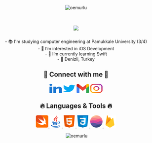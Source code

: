 <p align="center"> <img src="https://komarev.com/ghpvc/?username=oemurlu&label=Profile%20views&color=2F93FF&style=flat" alt="oemurlu" /> </p>

<h1 align="center">
  <a href="https://git.io/typing-svg">
    <img src="https://readme-typing-svg.herokuapp.com/?lines=Hello,+There!+👋;I'm+Osman+Emre+OMURLU+🙋‍♂+;&center=true&size=28&duration=3600&pause=500&color=2F93FF">
  </a>
</h1>

<p align="center">
  - 📚 I'm studying computer engineering at Pamukkale University (3/4)
  <br>
  - 👀 I’m interested in iOS Development
    <br>
  - 🌱 I’m currently learning Swift
    <br>
  - 📍 Denizli, Turkey
</p>

<h2 align="center">🔗 Connect with me 🔗</h2>
<p align="center">
<a href="https://linkedin.com/in/oemurlu" target="blank"><img align="center" src="images/linked-in-alt.svg" alt="oemurlu" height="30" width="40" /></a>
<a href="https://twitter.com/oemurlu" target="blank"><img align="center" src="images/twitter.svg" alt="oemurlu" height="30" width="40" /></a>
<a href="mailto: oemurlu@gmail.com" target="blank>oemurlu@gmail.com"><img align="center" src="images/gmail.svg" alt="oe.omurlu" height="30" width="40" /></a>
<a href="https://instagram.com/oe.omurlu" target="blank"><img align="center" src="images/instagram.svg" alt="oe.omurlu" height="30" width="40" /></a>
</p>

<h2 align="center">🔥 Languages & Tools 🔥</h2>
<p align="center">
<a href="https://developer.apple.com/swift/" target="_blank" rel="noreferrer"> <img src="images/swift.svg" alt="swift" width="40" height="40"/> </a> 
<a href="https://www.java.com" target="_blank" rel="noreferrer"> <img src="images/java.svg" alt="java" width="40" height="40"/> </a> 
<a href="https://www.w3.org/html/" target="_blank" rel="noreferrer"> <img src="images/html.svg" alt="html5" width="40" height="40"/> </a> 
<a href="https://www.w3schools.com/css/" target="_blank" rel="noreferrer"> <img src="images/css.svg" alt="css3" width="40" height="40"/> </a> 
<a href="https://realm.io/" target="_blank" rel="noreferrer"> <img src="images/realm.svg" alt="realm" width="40" height="40"/> </a> 
<a href="https://firebase.google.com/" target="_blank" rel="noreferrer"> <img src="images/firebase.svg" alt="firebase" width="40" height="40"/> </a> 
</p>

<p align="center">&nbsp;<img align="center" src="https://github-readme-stats.vercel.app/api?username=oemurlu&show_icons=true&theme=dracula&title_color=2F93FF&bg_color=000000&locale=en" alt="oemurlu" /></p>
